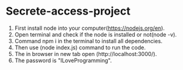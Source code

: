 # Secrete-access-project
1) First install node into your computer(https://nodejs.org/en).
2) Open terminal and check if the node is installed or not(node -v).
3) Command npm i in the terminal to install all dependencies.
4) Then use (node index.js) command to run the code.
5) The in browser in new tab open (http://localhost:3000/).
6) The password is "ILoveProgramming".
